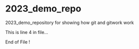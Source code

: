 # 2023_demo_repo
2023_demo_repository for showing how git and gitwork work

This is line 4 in file...

End of File !
